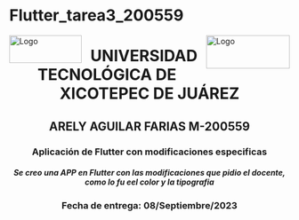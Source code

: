 # Flutter_tarea3_200559

<p>
<img src=https://github.com/Arely2409/DDI_TAREA-3_200559/assets/84819096/285c9e31-8d65-443f-a1ba-f252963cd261 alt="Logo" width="130" height="50" align="left"> <img src=https://github.com/Arely2409/DDI_TAREA-3_200559/assets/84819096/d6991d80-8278-4a17-b4ca-433d1b6241df alt="Logo" width="150" height="60" align="right"> 
</p>

<P>
  <h1 align="center">UNIVERSIDAD TECNOLÓGICA DE XICOTEPEC DE JUÁREZ</h1>
  <h2 align="center">ARELY AGUILAR FARIAS M-200559</h2>
  <h3 align="center">Aplicación de Flutter con modificaciones especificas</h3>
  <h5 align="center">Se creo una APP en Flutter con las modificaciones que pidio el docente, como lo fu eel color y la tipografia</h5>
  <h3 align="center">Fecha de entrega: 08/Septiembre/2023</h3>
</P>
